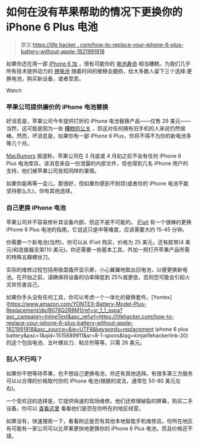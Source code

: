 # 如何在没有苹果帮助的情况下更换你的 iPhone 6 Plus 电池

> 原文:[https://life hacker . com/how-to-replace-your-iphone-6-plus-battery-without-apple-1821991918](https://lifehacker.com/how-to-replace-your-iphone-6-plus-battery-without-apple-1821991918)

如果你还在用一部 [iPhone 6 加](https://lifehacker.com/whats-the-best-iphone-6-or-6-plus-case-1643884748) ，很有可能你的 [电池寿命](https://lifehacker.com/how-to-check-your-iphone-s-battery-life-1821645625) 相当糟糕。为我们几乎所有技术提供动力的 [锂电池](https://lifehacker.com/smartphone-battery-myths-explained-1735327089) 随着时间的推移会磨损，给大多数人留下三个选择:更换电池，购买新设备，或者受苦。

Watch

### 苹果公司提供廉价的 iPhone 电池替换

好消息是，苹果公司今年提供打折的 iPhone 电池替换产品——仅售 29 美元——当然，这可能是因为一些 [糟糕的公关](https://lifehacker.com/how-to-check-your-iphone-s-battery-life-1821645625) ，但这对任何拥有旧手机的人来说仍然很棒。然而，坏消息是，如果你有一部 iPhone 6 Plus，你将不得不为你的新电池多等几个月。

[MacRumors](https://www.macrumors.com/2018/01/11/iphone-6-plus-battery-replacements-delay/) 报道称，苹果公司在 3 月底或 4 月初之前不会有任何 iPhone 6 Plus 电池库存。该消息来自一份泄露的内部文件，但也得到几名 iPhone 用户的支持，他们被苹果公司告知同样的事情。

如果你能再等一会儿，那很好，但如果你感到不耐烦(或者你的 iPhone 电池不能坚持那么久)，你有其他选择。

### 自己更换 iPhone 电池

苹果公司并不容易修补其设备内部，但这不是不可能的。 [iFixit](https://www.ifixit.com/Guide/iPhone+6+Plus+Battery+Replacement/29424) 有一个很棒的更换 iPhone 6 Plus 电池的指南，它说这只是中等难度，应该需要大约 15-45 分钟。

你需要一个新电池(当然)，你可以从 iFixit 购买，价格为 25 美元，还有胶带(4 美元)和连接器支架(10 美元)。你还需要一些基本工具，外加一把打开苹果产品所需的特殊五瓣螺丝刀。

实际的维修过程包括用吸盘撬开显示屏，小心翼翼地取出旧电池，以便更换新电池。在开始之前，请确保将设备的功率降低到 25%或更低，否则您可能会引起火灾并伤害自己。

如果你手头没有任何工具，你可以考虑一个一体化的替换套件。[Yontex](https://www.amazon.com/YONTEX-Battery-Model-Plus-Replacement/dp/B078Q2R8M1/ref=sr_1_1_sspa?asc_campaign=InlineText&asc_refurl=https://lifehacker.com/how-to-replace-your-iphone-6-plus-battery-without-apple-1821991918&asc_source=&ie=UTF8&keywords=replacement iphone 6 plus battery&psc=1&qid=1515689911&sr=8-1-spons&tag=kinjalifehackerlink-20)的这个包括电池、五叶螺丝刀、粘合剂等等。只需 26 美元。

### 别人不行吗？

如果你不想等待苹果，也不想自己更换电池，你还有其他选择。有很多第三方服务可以以合理的价格取代你的 iPhone 电池(根据的说法，通常在 50-80 美元左右)。

一个受欢迎的选择是，它提供快速的现场维修。他们还修理破裂的屏幕，购买二手设备。你可以 [查看这里](https://www.icracked.com/repair/device) 看看他们是否在你所在的地区经营。

如果没有，快速搜索一下，看看附近是否有其他本地智能手机维修店。你所在地区有可能有一家公司可以比苹果更快地更换你的 iPhone 6 Plus 电池，而且价格还不错。